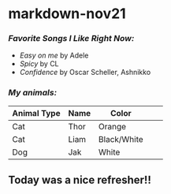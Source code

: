 # markdown-nov21

 ### ***Favorite Songs I Like Right Now:***
- _Easy on me_ by Adele
- _Spicy_ by CL
- _Confidence_ by Oscar Scheller, Ashnikko


### ***My animals:***
| Animal Type | Name | Color       |   |   |
|-------------|------|-------------|---|---|
| Cat         | Thor | Orange      |   |   |
| Cat         | Liam | Black/White |   |   |
| Dog         | Jak  | White       |   |   |

## Today was a nice refresher!! 